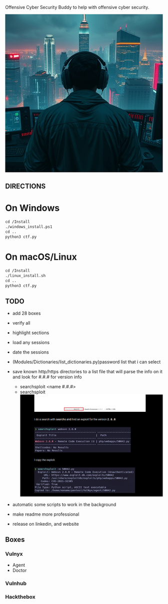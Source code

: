 Offensive Cyber Security Buddy to help with offensive cyber security.


<div align="center">
  <img src="https://github.com/Infinit3i/oco-buddy/blob/44b3feb06ca1ff9fd9bb9f864c17acf474af31e1/Assets/Pictures/Hacker.jpeg" alt="Hacker" width="600">
</div>


## DIRECTIONS


# On Windows
```
cd /Install
./windows_install.ps1
cd ..
python3 ctf.py
```


# On macOS/Linux
```
cd /Install
./linux_install.sh
cd ..
python3 ctf.py
```

## TODO
- add 28 boxes
- verify all

- highlight sections
- load any sessions
- date the sessions
- (Modules/Dictionaries/list_dictionaries.py)password list that i can select
- save known http/https directories to a list file that will parse the info on it and look for <NAME> #.#.# for version info
  - searchsploit <name #.#.#>
  - searchsploit 
  ![alt text](/Assets/Pictures/document_pics/searchsploit.png)



- automatic some scripts to work in the background
- make readme more professional
- release on linkedin, and website

## Boxes

### Vulnyx
- Agent
- Doctor

### Vulnhub


### Hackthebox